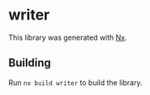 # writer

This library was generated with [Nx](https://nx.dev).

## Building

Run `nx build writer` to build the library.
